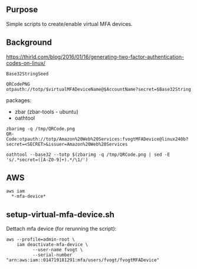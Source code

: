 ## Purpose
Simple scripts to create/enable virtual MFA devices.

## Background
https://thirld.com/blog/2016/01/16/generating-two-factor-authentication-codes-on-linux/

```
Base32StringSeed

QRCodePNG
otpauth://totp/$virtualMFADeviceName@$AccountName?secret=$Base32String
```

packages:
* zbar (zbar-tools - ubuntu)
* oathtool

```
zbarimg -q /tmp/QRCode.png 
QR-Code:otpauth://totp/Amazon%20Web%20Services:fvogtMFADevice@linux240b?secret=<SECRET>&issuer=Amazon%20Web%20Services

oathtool --base32 --totp $(zbarimg -q /tmp/QRCode.png | sed -E 's/.*secret=([A-Z0-9]+).*/\1/')
```

## AWS
```
aws iam
  *-mfa-device*
```

## setup-virtual-mfa-device.sh
Dettach mfa device (for rerunning the script):
```
aws --profile=admin-root \
    iam deactivate-mfa-device \
          --user-name fvogt \
          --serial-number "arn:aws:iam::014719181291:mfa/users/fvogt/fvogtMFADevice"
```
